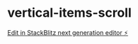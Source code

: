 # vertical-items-scroll

[Edit in StackBlitz next generation editor ⚡️](https://stackblitz.com/~/github.com/EntropyReversed/vertical-items-scroll)